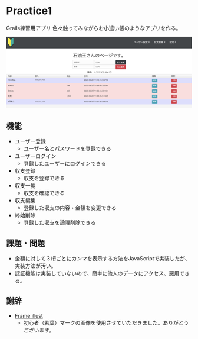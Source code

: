 # Practice1
Grails練習用アプリ 色々触ってみながらお小遣い帳のようなアプリを作る。

![収支登録画面](images/practice1_info.png "収支登録画面")
## 機能
* ユーザー登録
    * ユーザー名とパスワードを登録できる
* ユーザーログイン
    * 登録したユーザーにログインできる
* 収支登録
    * 収支を登録できる
* 収支一覧
    * 収支を確認できる
* 収支編集
    * 登録した収支の内容・金額を変更できる
* 終始削除
    * 登録した収支を論理削除できる
## 課題・問題
* 金額に対して３桁ごとにカンマを表示する方法をJavaScriptで実装したが、実装方法が汚い。
* 認証機能は実装していないので、簡単に他人のデータにアクセス、悪用できる。      
## 謝辞
* [Frame illust](https://frame-illust.com/)
    * 初心者（若葉）マークの画像を使用させていただきました。ありがとうございます。

